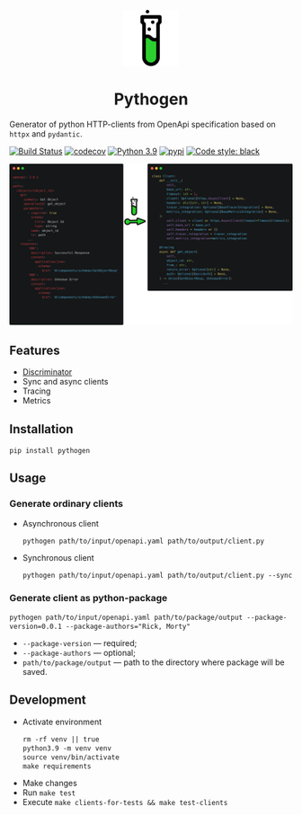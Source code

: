 <div>
  <p align="center">
    <img src="docs/images/logo.png" height="100">
  </p>
  <h1 align="center"><strong>Pythogen</strong></h1>
</div>

Generator of python HTTP-clients from OpenApi specification based on `httpx` and `pydantic`.

[![Build Status](https://github.com/artsmolin/pythogen/actions/workflows/main.yml/badge.svg)](https://github.com/artsmolin/pythogen/actions)
[![codecov](https://codecov.io/gh/artsmolin/pythogen/branch/main/graph/badge.svg?token=6JR6NB8Y9Z)](https://codecov.io/gh/artsmolin/pythogen)
[![Python 3.9](https://img.shields.io/badge/python-3.9-blue.svg)](https://www.python.org/downloads/release/python-390/)
[![pypi](https://img.shields.io/pypi/v/pythogen.svg)](https://pypi.org/project/pythogen/)
[![Code style: black](https://img.shields.io/badge/code%20style-black-000000.svg)](https://github.com/psf/black)

<p align="center">
  <img src="docs/images/example.png">
</p>

## Features
- [Discriminator](/docs/discriminator.md)
- Sync and async clients
- Tracing
- Metrics

## Installation
```shell
pip install pythogen
```

## Usage
### Generate ordinary clients
- Asynchronous client
  ```shell
  pythogen path/to/input/openapi.yaml path/to/output/client.py
  ```
- Synchronous client
  ```shell
  pythogen path/to/input/openapi.yaml path/to/output/client.py --sync
  ```
### Generate client as python-package
```shell
pythogen path/to/input/openapi.yaml path/to/package/output --package-version=0.0.1 --package-authors="Rick, Morty"
```
- `--package-version` — required;
- `--package-authors` — optional;
- `path/to/package/output` — path to the directory where package will be saved.

## Development
- Activate environment
    ```shell
    rm -rf venv || true
    python3.9 -m venv venv
    source venv/bin/activate
    make requirements
    ```
- Make changes
- Run `make test`
- Execute `make clients-for-tests && make test-clients`
